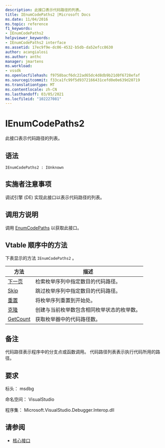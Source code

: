 ```yaml
---
description: 此接口表示代码路径的列表。
title: IEnumCodePaths2 |Microsoft Docs
ms.date: 11/04/2016
ms.topic: reference
f1_keywords:
- IEnumCodePaths2
helpviewer_keywords:
- IEnumCodePaths2 interface
ms.assetid: 17ec9f9e-dc06-4532-b5db-da52efcc8630
author: acangialosi
ms.author: anthc
manager: jmartens
ms.workload:
- vssdk
ms.openlocfilehash: f9758bacf6dc22ad65dc4d8db9b21d0f6728efaf
ms.sourcegitcommit: f33ca1fc99f5d9372166431cefd0e0e639d20719
ms.translationtype: MT
ms.contentlocale: zh-CN
ms.lasthandoff: 03/05/2021
ms.locfileid: "102227081"
---
```

# <a name="ienumcodepaths2"></a>IEnumCodePaths2
此接口表示代码路径的列表。

## <a name="syntax"></a>语法

```
IEnumCodePaths2 : IUnknown
```

## <a name="notes-for-implementers"></a>实施者注意事项
 调试引擎 (DE) 实现此接口以表示代码路径的列表。

## <a name="notes-for-callers"></a>调用方说明
 调用 [EnumCodePaths](../../../extensibility/debugger/reference/idebugprogram2-enumcodepaths.md) 以获取此接口。

## <a name="methods-in-vtable-order"></a>Vtable 顺序中的方法
 下表显示的方法 `IEnumCodePaths2` 。

|方法|描述|
|------------|-----------------|
|[下一页](../../../extensibility/debugger/reference/ienumcodepaths2-next.md)|检索枚举序列中指定数目的代码路径。|
|[Skip](../../../extensibility/debugger/reference/ienumcodepaths2-skip.md)|跳过枚举序列中指定数目的代码路径。|
|[重置](../../../extensibility/debugger/reference/ienumcodepaths2-reset.md)|将枚举序列重置到开始处。|
|[克隆](../../../extensibility/debugger/reference/ienumcodepaths2-clone.md)|创建与当前枚举数包含相同枚举状态的枚举数。|
|[GetCount](../../../extensibility/debugger/reference/ienumcodepaths2-getcount.md)|获取枚举器中的代码路径数。|

## <a name="remarks"></a>备注
 代码路径表示程序中的分支点或函数调用。 代码路径列表表示执行代码所用的路径。

## <a name="requirements"></a>要求
 标头： msdbg

 命名空间： VisualStudio

 程序集： Microsoft.VisualStudio.Debugger.Interop.dll

## <a name="see-also"></a>请参阅
- [核心接口](../../../extensibility/debugger/reference/core-interfaces.md)
